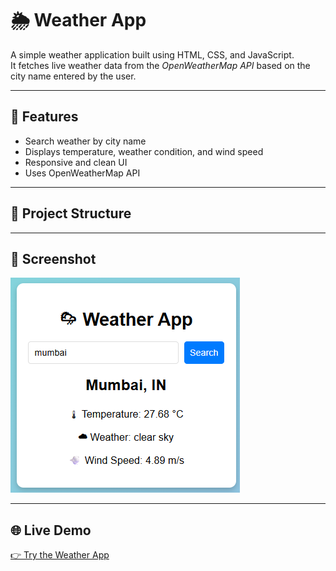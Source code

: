 # 🌦 Weather App

A simple weather application built using HTML, CSS, and JavaScript.  
It fetches live weather data from the *OpenWeatherMap API* based on the city name entered by the user.

---

## 🚀 Features
- Search weather by city name
- Displays temperature, weather condition, and wind speed
- Responsive and clean UI
- Uses OpenWeatherMap API

---

## 📂 Project Structure

---

## 📸 Screenshot
![Weather App Screenshot](screenshot.png)

---

## 🌐 Live Demo
[👉 Try the Weather App](https://xyzvikram.github.io/weather-app/)